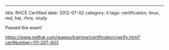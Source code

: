 ---
title: RHCE Certified
date: 2012-07-02
category: it
tags: certification, linux, red, hat, rhce, study

Passed the exam!

<https://www.redhat.com/wapps/training/certification/verify.html?certNumber=111-207-403>
